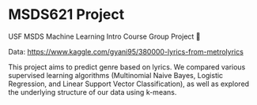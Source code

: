 # MSDS621 Project
USF MSDS Machine Learning Intro Course Group Project 🦄

Data: https://www.kaggle.com/gyani95/380000-lyrics-from-metrolyrics

This project aims to predict genre based on lyrics. We compared various supervised learning algorithms (Multinomial Naive Bayes, Logistic Regression, and Linear Support Vector Classification), as well as explored the underlying structure of our data using k-means. 
